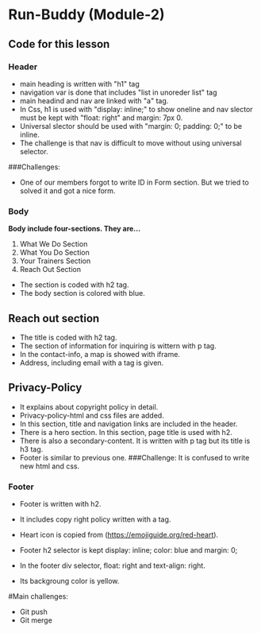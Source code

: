 # Run-Buddy (Module-2)
## Code for this lesson
### Header
* main heading is written with "h1" tag
* navigation var is done that includes "list in unoreder list" tag
* main headind and nav are linked with "a" tag.
* In Css, h1 is used with "display: inline;" to show oneline and nav slector must be kept   with "float: right" and margin: 7px 0.
* Universal slector should be used with "margin: 0; padding: 0;" to be inline.
* The challenge is that nav is difficult to move without using universal selector.

###Challenges:
* One of our members forgot to write ID in Form section. But we tried to solved it and got a nice form.


### Body
**Body include four-sections. They are...**
1. What We Do Section
2. What You Do Section
3. Your Trainers Section
4. Reach Out Section
* The section is coded with h2 tag.
* The body section is colored with blue.

## Reach out section
* The title is coded with h2 tag.
* The section of information for inquiring is wittern with p tag. 
* In the contact-info, a map is showed with iframe.
* Address, including email with a tag is given.

## Privacy-Policy
* It explains about copyright policy in detail.
* Privacy-policy-html and css files are added.
* In this section, title and navigation links are included in the header.
* There is a hero section. In this section, page title is used with h2.
* There is also a secondary-content. It is written with p tag but its title is h3 tag.
* Footer is similar to previous one.
###Challenge:
It is confused to write new html and css.

### Footer
* Footer is written with h2.
* It includes copy right policy written with a tag.
* Heart icon is copied from (https://emojiguide.org/red-heart).

* Footer h2 selector is kept display: inline; color: blue and margin: 0;
* In the footer div selector, float: right and text-align: right.
* Its backgroung color is yellow.


#Main challenges: 
* Git push
* Git merge

